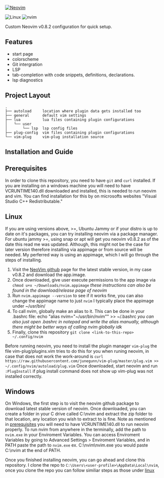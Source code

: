 [![Neovim](https://raw.githubusercontent.com/neovim/neovim.github.io/master/logos/neovim-logo-300x87.png)](https://neovim.io)

![Linux](https://img.shields.io/badge/Linux-Ubuntu-critical)
![nvim](https://img.shields.io/static/v1?label=Neovim&message=v0.8.2&color=darkgreen)

Custom Neovim v0.8.2 configuration for quick setup.

Features
--------
- start page
- colorscheme
- Git intergration
- LSP
- tab-completion with code snippets, definitions, declarations.
- lsp diagnostics

Project Layout
--------------

    .
    ├── autoload     location where plugin data gets installed too
    ├── general      default vim settings
    ├── lua          lua files containing plugin configurations
    │   └── user
    │       └── lsp  lsp config files
    ├── plug-config  vim files containing plugin configurations
    └── vim-plug     vim-plug installation source

Installation and Guide
---------------------

## Prerequisites

In order to clone this repository, you need to have `git` and `curl` installed. If you are installing on a windows
machine you will need to have VCRUNTIME140.dll downloaded and installed, this is needed to run neovim and vim. You
can find installation for this by on microsofts websites "Visual Studio C++ Redistributable."

## Linux

If you are using versions above, >=, Ubuntu Jammy or if your distro is up to date on it's packages,
you can try installing neovim via a package manager. For ubuntu jammy >=, using snap or apt will get you neovim
v0.8.2 as of the date this read me was updated. Although, this might not be the case for later version therefore installing via
appimage or from source will be needed. My perferred way is using an appimage, which I will go through the steps of installing.

1. Visit the [NeoVim github] page for the latest stable version, in my case v0.8.2 and download the app.image.
2. Once downloaded, give user execute permissions to the app image via `chmod u+x ~/Downloads/nvim.appimage`
    *these instructions can also be found in the download/release page of neovim*
3. Run `nvim.appimage --version` to see if it works fine, you can also change the appimage name to just `nvim`
   I typically place the appimage under ~/usr/bin/
4. To call nvim, globally make an alias to it. This can be done in your .bashrc file:
    echo "alias nvim="~/usr/bin/nvim"" >> ~/.bashrc
    *you can also just open .bashrc in notepad and write the alias manually, although there might be better ways of calling nvim globally idk*
5. Finally, clone this repository `git clone <link-to-this-repo> ~/.config/nvim`

Before running neovim, you need to install the plugin manager `vim-plug` the file vim-plug/plugins.vim tries to do this for you when runing neovim,
in case that does not work the work-around is `curl https://raw.githubusercontent.com/junegunn/vim-plug/master/plug.vim >> ~/.config/nvim/autoload/plug.vim`
Once downloaded, start neovim and run `:PlugInstall` if plug install command does not show up vim-plug was not installed correctly.

## Windows

On Windows, the first step is to visit the neovim github package to download latest stable version of neovim. Once downloaded, you can create a folder
in your C drive called C:\nvim and extract the zip folder to that location, any location you wish to extract to is fine. Note as mentioned in [prerequisites](##Prerequisites)
you will need to have VCRUNTIME140.dll to run neovim properly. To run nvim from anywhere in the terminally, add the path to `nvim.exe` in your Enviroment Variables. You can access
Enviroment Variables by going to Advanced Settings > Enviroment Variables, and in PATH paste the path to `nvim.exe` ex. C:\nvim\nvim.exe you would paste C:\nvim at the end of PATH.

Once you finished installing neovim, you can go ahead and clone this repository. I clone the repo to `C:\Users\<user-profile>\AppData\Local\nvim`, once you clone the repo you can
follow similiar steps as those under [linux](##Linux)


[NeoVim github]: https://github.com/neovim/neovim/releases/
